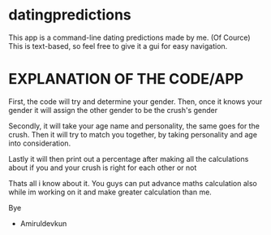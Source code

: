 # datingpredictions
This app is a command-line dating predictions made by me. (Of Cource)
This is text-based, so feel free to give it a gui for easy navigation.

# EXPLANATION OF THE CODE/APP

First, the code will try and determine your gender. Then, once it knows your gender it will assign the other gender to be the crush's gender

Secondly, it will take your age name and personality, the same goes for the crush. Then it will try to match you together, by taking personality and age into consideration.

Lastly it will then print out a percentage after making all the calculations about if you and your crush is right for each other or not

Thats all i know about it. You guys can put advance maths calculation also while im working on it and make greater calculation than me.

Bye 

- Amiruldevkun
